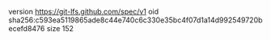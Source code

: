 version https://git-lfs.github.com/spec/v1
oid sha256:c593ea5119865ade8c44e740c6c330e35bc4f07d1a14d992549720becefd8476
size 152
